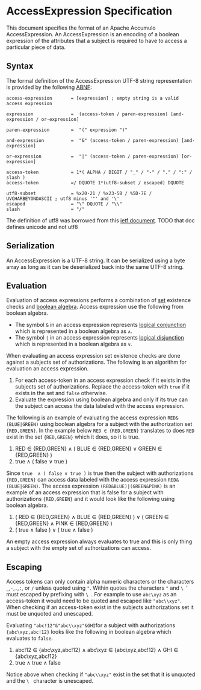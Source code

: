 <!--

    Licensed to the Apache Software Foundation (ASF) under one
    or more contributor license agreements.  See the NOTICE file
    distributed with this work for additional information
    regarding copyright ownership.  The ASF licenses this file
    to you under the Apache License, Version 2.0 (the
    "License"); you may not use this file except in compliance
    with the License.  You may obtain a copy of the License at

      https://www.apache.org/licenses/LICENSE-2.0

    Unless required by applicable law or agreed to in writing,
    software distributed under the License is distributed on an
    "AS IS" BASIS, WITHOUT WARRANTIES OR CONDITIONS OF ANY
    KIND, either express or implied.  See the License for the
    specific language governing permissions and limitations
    under the License.

-->

# AccessExpression Specification

This document specifies the format of an Apache Accumulo AccessExpression. An AccessExpression
is an encoding of a boolean expression of the attributes that a subject is required to have to
access a particular piece of data.

## Syntax

The formal definition of the AccessExpression UTF-8 string representation is provided by
the following [ABNF][1]:

```
access-expression       = [expression] ; empty string is a valid access expression

expression              =  (access-token / paren-expression) [and-expression / or-expression]

paren-expression        =  "(" expression ")"

and-expression          =  "&" (access-token / paren-expression) [and-expression]

or-expression           =  "|" (access-token / paren-expression) [or-expression]

access-token            = 1*( ALPHA / DIGIT / "_" / "-" / "." / ":" / slash )
access-token            =/ DQUOTE 1*(utf8-subset / escaped) DQUOTE

utf8-subset             = %x20-21 / %x23-5B / %5D-7E / UVCHARBEYONDASCII ; utf8 minus '"' and '\'
escaped                 = "\" DQUOTE / "\\"
slash                   = "/"
```

The definition of utf8 was borrowed from this [ietf document][2].  TODO that doc defines unicode and not utf8

## Serialization

An AccessExpression is a UTF-8 string. It can be serialized using a byte array as long as it
can be deserialized back into the same UTF-8 string.

## Evaluation

Evaluation of access expressions performs a combination of [set](https://en.wikipedia.org/wiki/Set_(mathematics)) existence checks and [boolean algebra](https://en.wikipedia.org/wiki/Boolean_algebra). Access expression use the following from boolean algebra.

 * The symbol `&` in an access expression represents [logical conjunction](https://en.wikipedia.org/wiki/Logical_conjunction) which is represented in a boolean algebra as `∧`.
 * The symbol `|` in an access expression represents [logical disjunction](https://en.wikipedia.org/wiki/Logical_disjunction) which is represented in a boolean algebra as `∨`.

When evaluating an access expression set existence checks are done against a subjects set of authorizations. The following is an algorithm for evaluation an access expression.

 1. For each access-token in an access expression check if it exists in the subjects set of authorizations.  Replace the access-token with `true` if it exists in the set and `false` otherwise.
 2. Evaluate the expression using boolean algebra and only if its true can the subject can access the data labeled with the access expression.

The following is an example of evaluating the access expression `RED&(BLUE|GREEN)` using boolean algebra for a subject with the authorization set `{RED,GREEN}`.  In the example below `RED ∈ {RED,GREEN}` translates to does `RED` exist in the set `{RED,GREEN}` which it does, so it is true.

 1. RED ∈ {RED,GREEN} ∧ ( BLUE ∈ {RED,GREEN} ∨ GREEN ∈ {RED,GREEN} )
 2. true  ∧ ( false ∨ true )

Since `true  ∧ ( false ∨ true )` is true then the subject with authorizations `{RED,GREEN}` can access data labeled with the access expression `RED&(BLUE|GREEN)`.  The access expression `(RED&BLUE)|(GREEN&PINK)` is an example of an access expression that is false for a subject with authorizations `{RED,GREEN}` and it would look like the following using boolean algebra.

 1. ( RED ∈ {RED,GREEN} ∧ BLUE ∈ {RED,GREEN} ) ∨ ( GREEN ∈ {RED,GREEN} ∧ PINK ∈ {RED,GREEN} )
 2. ( true ∧ false ) ∨ ( true ∧ false )

An empty access expression always evaluates to true and this is only thing a subject with the empty set of authorizations can access.

## Escaping

Access tokens can only contain alpha numeric characters or the characters `_`,`-`,`.`,`:`, or `/` unless quoted using `"`.  Within quotes the characters `"` and `\ `' must escaped by prefixing with `\ `.   For example to use `abc\xyz` as an access-token it would need to be quoted and escaped like `"abc\\xyz"`.  When checking if an access-token exist in the subjects authorizations set it must be unquoted and unescaped.

Evaluating `"abc!12"&"abc\\xyz"&GHI`for a subject with authorizations `{abc\xyz,abc!12}` looks like the following in boolean algebra which evaluates to `false`.

 1. abc!12 ∈ {abc\xyz,abc!12} ∧ abc\xyz ∈ {abc\xyz,abc!12} ∧ GHI ∈ {abc\xyz,abc!12}
 2. true ∧ true ∧ false

Notice above when checking if `"abc\\xyz"` exist in the set that it is unquoted and the `\ ` character is unescaped. 


[1]: https://www.rfc-editor.org/rfc/rfc5234
[2]: https://datatracker.ietf.org/doc/html/draft-seantek-unicode-in-abnf-03#section-4.2
